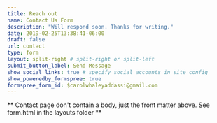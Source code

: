 ```yaml
---
title: Reach out
name: Contact Us Form
description: "Will respond soon. Thanks for writing."
date: 2019-02-25T13:38:41-06:00
draft: false
url: contact
type: form
layout: split-right # split-right or split-left
submit_button_label: Send Message
show_social_links: true # specify social accounts in site config
show_poweredby_formspree: true
formspree_form_id: $carolwhaleyaddassi@gmail.com
---
```


** Contact page don't contain a body, just the front matter above.
See form.html in the layouts folder **
